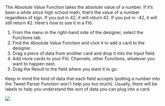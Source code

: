 The Absolute Value Function takes the absolute value of a number. If it’s been a while since high school math, that’s the value of a number regardless of sign. If you put in 42, it will return 42. If you put in -42, it will still return 42. Here's how to use it in a Flõ: 

1. From the menu in the right-hand side of the designer, select the Functions tab.
2. Find the Absolute Value Function and click it to add a card to the designer.
2. Drag a piece of data from another card and drop it into the Input field. 
3. Add more cards to your Flõ: Channels, other Functions, whatever you want to happen next. 
4. Drag the Result to the field where you want it to go. 

Keep in mind the kind of data that each field accepts (putting a number into the Tweet Parser Function won't help you too much). Usually, there will be labels to help you understand the sort of data you can plug into a card. 

<div>
    <div style="width: 60%; float: left; margin-right: 10px">
    </div>
    <div style="width: 30%, float: left">
    	 <img src="https://s3.amazonaws.com/azuqua_static/help-center/Functions/absolute-value.png"></img>
    </div>
</div>
